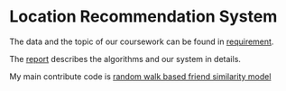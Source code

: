 # Location Recommendation System

The data and the topic of our coursework can be found in [requirement](2021课程设计.docx).

The [report](机器学习大作业——推荐算法.pdf) describes the algorithms and our system in details.

My main contribute code is [random walk based friend similarity model](https://github.com/MichaelQiu2000/Machine-Learning-coursework/blob/98303fafbd5fbedbdcb105bf35186e3a2ba4137a/code/Graph%20Analysis.ipynb)
